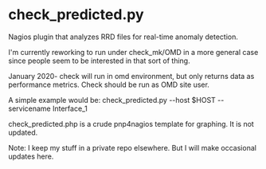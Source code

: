 # check_predicted.py
Nagios plugin that analyzes RRD files for real-time anomaly detection.

I'm currently reworking to run under check_mk/OMD in a more general case
since people seem to be interested in that sort of thing.

January 2020- check will run in omd environment, but only returns data as
performance metrics. Check should be run as OMD site user.

A simple example would be:
check_predicted.py --host $HOST --servicename Interface_1

check_predicted.php is a crude pnp4nagios template for graphing.
It is not updated.

Note: I keep my stuff in a private repo elsewhere. But I will make
occasional updates here.


